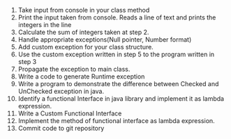 1. Take input from console in your class method
2. Print the input taken from console. Reads a line of text and prints the integers in the line
3. Calculate the sum of integers taken at step 2.
4. Handle appropriate exceptions(Null pointer, Number format)
5. Add custom exception for your class structure.
6. Use the custom exception written in step 5 to the program written in step 3
7. Propagate the exception to main class.
8. Write a code to generate Runtime exception
9. Write a program to demonstrate the difference between Checked and UnChecked exception in java.
10. Identify a functional Interface in java library and implement it as lambda expression.
11. Write a Custom Functional Interface
12. Implement the method of functional interface as lambda expression.
13. Commit code to git repository